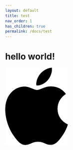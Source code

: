 ```yaml
---
layout: default
title: test
nav_order: 1
has_children: true
permalink: /docs/test
---
```


# hello world!

![image info](apple.png)